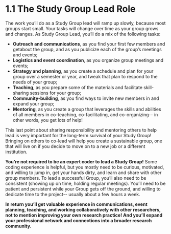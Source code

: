# 1.1 The Study Group Lead Role

The work you’ll do as a Study Group lead will ramp up slowly, because most groups start small. Your tasks will change over time as your group grows and changes. As Study Group Lead, you’ll do a mix of the following tasks:

* **Outreach and communications**, as you find your first few members and getabout the group, and as you publicize each of the group’s meetings and events;
* **Logistics and event coordination**, as you organize group meetings and events;
* **Strategy and planning**, as you create a schedule and plan for your group over a semester or year, and tweak that plan to respond to the needs of your group;
* **Teaching**, as you prepare some of the materials and facilitate skill-sharing sessions for your group;
* **Community-building**, as you find ways to invite new members in and expand your group;
* **Mentoring**, as you create a group that leverages the skills and abilities of all members in co-teaching, co-facilitating, and co-organizing-- in other words, you get lots of help!

This last point about sharing responsibility and mentoring others to help lead is very important for the long-term survival of your Study Group! Bringing on others to co-lead will help you create a sustainable group, one that will live on if you decide to move on to a new job or a different institution. 

**You’re not required to be an expert coder to lead a Study Group!** Some coding experience is helpful, but you mostly need to be curious, motivated, and willing to jump in, get your hands dirty, and learn and share with other group members. To lead a successful Group, you’ll also need to be consistent (showing up on time, holding regular meetings). You’ll need to be patient and persistent while your Group gets off the ground, and willing to dedicate time to the project-- usually about a few hours a week.

**In return you’ll get valuable experience in communications, event planning, teaching, and working collaboratively with other researchers, not to mention improving your own research practice! And you’ll expand your professional network and connections into a broader research community.** 
